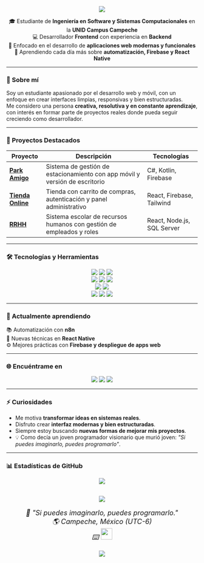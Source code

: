 <p align="center">
  <img src="https://capsule-render.vercel.app/api?type=waving&color=0:6C63FF,100:00C9A7&height=200&section=header&text=¡Hola!%20Soy%20Alejandro%20Mex%20👨‍💻&fontColor=ffffff&fontSize=35&fontAlignY=35" />
</p>

<p align="center">
  🎓 Estudiante de <strong>Ingeniería en Software y Sistemas Computacionales</strong> en la <strong>UNID Campus Campeche</strong> <br>
  💻 Desarrollador <strong>Frontend</strong> con experiencia en <strong>Backend</strong> <br>
  🚀 Enfocado en el desarrollo de <strong>aplicaciones web modernas y funcionales</strong> <br>
  🌱 Aprendiendo cada día más sobre <strong>automatización, Firebase y React Native</strong>
</p>

---

### 🧠 Sobre mí
Soy un estudiante apasionado por el desarrollo web y móvil, con un enfoque en crear interfaces limpias, responsivas y bien estructuradas.  
Me considero una persona **creativa, resolutiva y en constante aprendizaje**, con interés en formar parte de proyectos reales donde pueda seguir creciendo como desarrollador.

---

### 🚀 Proyectos Destacados
| Proyecto | Descripción | Tecnologías |
|-----------|--------------|-------------|
| [**Park Amigo**](https://github.com/AlejandroMV03/Park-Amigo-V2.0) | Sistema de gestión de estacionamiento con app móvil y versión de escritorio | C#, Kotlin, Firebase |
| [**Tienda Online**](https://github.com/AlejandroMV03/Todoconestilo2) | Tienda con carrito de compras, autenticación y panel administrativo | React, Firebase, Tailwind |
| [**RRHH**](https://github.com/AlejandroMV03/RRHH) | Sistema escolar de recursos humanos con gestión de empleados y roles | React, Node.js, SQL Server |

---

### 🛠️ Tecnologías y Herramientas
<p align="center">
  <!-- Frontend -->
  <img src="https://img.shields.io/badge/Frontend-React-61DAFB?style=for-the-badge&logo=react&logoColor=black" />
  <img src="https://img.shields.io/badge/TailwindCSS-38B2AC?style=for-the-badge&logo=tailwind-css&logoColor=white" />
  <img src="https://img.shields.io/badge/FramerMotion-0055FF?style=for-the-badge&logo=framer&logoColor=white" />
  <br>
  <!-- Backend -->
  <img src="https://img.shields.io/badge/Backend-Node.js-339933?style=for-the-badge&logo=node.js&logoColor=white" />
  <img src="https://img.shields.io/badge/Firebase-FFCA28?style=for-the-badge&logo=firebase&logoColor=black" />
  <img src="https://img.shields.io/badge/SQL%20Server-CC2927?style=for-the-badge&logo=microsoft-sql-server&logoColor=white" />
  <br>
  <!-- Mobile -->
  <img src="https://img.shields.io/badge/React%20Native-61DAFB?style=for-the-badge&logo=react&logoColor=black" />
  <img src="https://img.shields.io/badge/Kotlin-7F52FF?style=for-the-badge&logo=kotlin&logoColor=white" />
  <br>
  <!-- Otros -->
  <img src="https://img.shields.io/badge/Git-F05032?style=for-the-badge&logo=git&logoColor=white" />
  <img src="https://img.shields.io/badge/Scrum-2496ED?style=for-the-badge&logo=scrumalliance&logoColor=white" />
  <img src="https://img.shields.io/badge/Windows%20Server-0078D6?style=for-the-badge&logo=windows&logoColor=white" />
</p>

---

### 🧩 Actualmente aprendiendo
📚 Automatización con **n8n**  
📱 Nuevas técnicas en **React Native**  
⚙️ Mejores prácticas con **Firebase y despliegue de apps web**  

---

### 🌐 Encuéntrame en
<p align="center">
  <a href="https://miportafolio12.netlify.app"><img src="https://img.shields.io/badge/🌐%20Portafolio%20Web-00C9A7?style=for-the-badge&logo=google-chrome&logoColor=white" /></a>
  <a href="https://linkedin.com/in/alejandromv03"><img src="https://img.shields.io/badge/💼%20LinkedIn-0A66C2?style=for-the-badge&logo=linkedin&logoColor=white" /></a>
  <a href="mailto:alejandromexff@gmail.com"><img src="https://img.shields.io/badge/📧%20Correo-EA4335?style=for-the-badge&logo=gmail&logoColor=white" /></a>
</p>

---

### ⚡ Curiosidades
- Me motiva **transformar ideas en sistemas reales**.  
- Disfruto crear **interfaz modernas y bien estructuradas**.  
- Siempre estoy buscando **nuevas formas de mejorar mis proyectos**.  
- 💡 Como decía un joven programador visionario que murió joven: _"Si puedes imaginarlo, puedes programarlo"_.  

---

### 📊 Estadísticas de GitHub
<p align="center">
  <img src="https://github-readme-stats.vercel.app/api?username=AlejandroMV03&show_icons=true&theme=tokyonight&hide_border=true" />
</p>

<p align="center">
  <br>
  <img src="https://github-readme-stats.vercel.app/api/top-langs/?username=AlejandroMV03&layout=compact&theme=tokyonight&hide_border=true" />
</p>

<p align="center" style="font-size: 18px;">
  <em>💭 "Si puedes imaginarlo, puedes programarlo."</em> <br>
  <em>🌎 Campeche, México (UTC-6)</em> <br>
  <em>⌨️ <img src="https://c.tenor.com/WBXxS25GvV4AAAAi/typing.gif" width="30" /></em>
</p>

<p align="center">
  <img src="https://img.shields.io/badge/Hecho%20con%20💙%20por-Alejandro%20Mex-6C63FF?style=for-the-badge" />
</p>
